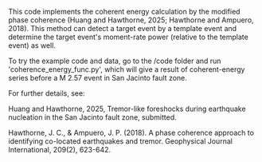 This code implements the coherent energy calculation by the modified phase coherence (Huang and Hawthorne, 2025; Hawthorne and Ampuero, 2018). This method can detect a target event by a template event and determine the target event's moment-rate power (relative to the template event) as well. 

To try the example code and data, go to the /code folder and run 'coherence_energy_func.py', which will give a result of coherent-energy series before a M 2.57 event in San Jacinto fault zone.


For further details, see:

Huang and Hawthorne, 2025, Tremor-like foreshocks during earthquake nucleation in the San Jacinto fault zone, submitted.

Hawthorne, J. C., & Ampuero, J. P. (2018). A phase coherence approach to identifying co-located earthquakes and tremor. Geophysical Journal International, 209(2), 623-642.
